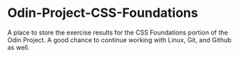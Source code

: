 # Odin-Project-CSS-Foundations

A place to store the exercise results for the CSS Foundations portion of the Odin Project. A good chance to continue working with Linux, Git, and Github as well.
